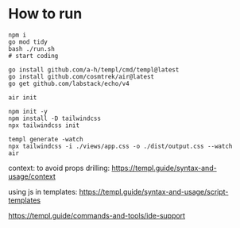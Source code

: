# How to run

```shell
npm i
go mod tidy
bash ./run.sh
# start coding
```

```shell
go install github.com/a-h/templ/cmd/templ@latest
go install github.com/cosmtrek/air@latest
go get github.com/labstack/echo/v4
```

```shell
air init

npm init -y
npm install -D tailwindcss
npx tailwindcss init

templ generate -watch
npx tailwindcss -i ./views/app.css -o ./dist/output.css --watch
air
```
context: to avoid props drilling:
https://templ.guide/syntax-and-usage/context

using js in templates:
https://templ.guide/syntax-and-usage/script-templates

https://templ.guide/commands-and-tools/ide-support